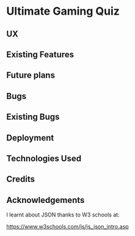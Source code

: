 # Ultimate Gaming Quiz

## UX

## Existing Features

## Future plans

## Bugs

## Existing Bugs

## Deployment

## Technologies Used

## Credits

## Acknowledgements

I learnt about JSON thanks to W3 schools at:

https://www.w3schools.com/js/js_json_intro.asp
